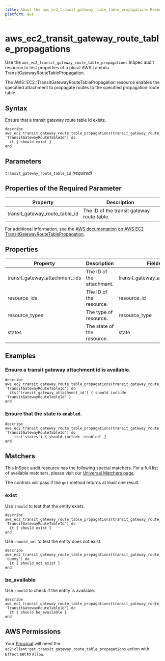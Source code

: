```yaml
---
title: About the aws_ec2_transit_gateway_route_table_propagations Resource
platform: aws
---
```


# aws\_ec2\_transit_gateway_route\_table\_propagations

Use the `aws_ec2_transit_gateway_route_table_propagations` InSpec audit resource to test properties of a plural AWS Lambda TransitGatewayRouteTablePropagation.

The AWS::EC2::TransitGatewayRouteTablePropagation resource enables the specified attachment to propagate routes to the specified propagation route table.

## Syntax

Ensure that a transit gateway route table id exists.

    describe aws_ec2_transit_gateway_route_table_propagations(transit_gateway_route_table_id: 'TransitGatewayRouteTableId') do
      it { should exist }
    end

## Parameters

`transit_gateway_route_table_id` _(required)_

## Properties of the Required Parameter

| Property | Description|
| --- | --- |
| transit_gateway_route_table_id | The ID of the transit gateway route table. |

For additional information, see the [AWS documentation on AWS EC2 TransitGatewayRouteTablePropagation](https://docs.aws.amazon.com/AWSCloudFormation/latest/UserGuide/aws-resource-ec2-transitgatewayroutetablepropagation.html).

## Properties

| Property | Description | Fields |
| --- | --- | --- |
| transit_gateway_attachment_ids | The ID of the attachment. | transit_gateway_attachment_id |
| resource_ids | The ID of the resource. | resource_id |
| resource_types | The type of resource. | resource_type |
| states | The state of the resource. | state |

## Examples

### Ensure a transit gateway attachment id is available.
    describe aws_ec2_transit_gateway_route_table_propagations(transit_gateway_route_table_id: 'TransitGatewayRouteTableId') do
      its('transit_gateway_attachment_id') { should include 'TransitGatewayRouteTableId' }
    end

### Ensure that the state is `enabled`.
    describe aws_ec2_transit_gateway_route_table_propagations(transit_gateway_route_table_id: 'TransitGatewayRouteTableId') do
        its('states') { should include 'enabled' }
    end

## Matchers

This InSpec audit resource has the following special matchers. For a full list of available matchers, please visit our [Universal Matchers page](https://www.inspec.io/docs/reference/matchers/).

The controls will pass if the `get` method returns at least one result.

### exist

Use `should` to test that the entity exists.

    describe aws_ec2_transit_gateway_route_table_propagations(transit_gateway_route_table_id: 'TransitGatewayRouteTableId') do
      it { should exist }
    end

Use `should_not` to test the entity does not exist.

    describe aws_ec2_transit_gateway_route_table_propagations(transit_gateway_route_table_id: 'dummy') do
      it { should_not exist }
    end

### be_available

Use `should` to check if the entity is available.

    describe aws_ec2_transit_gateway_route_table_propagations(transit_gateway_route_table_id: 'TransitGatewayRouteTableId') do
      it { should be_available }
    end

## AWS Permissions

Your [Principal](https://docs.aws.amazon.com/IAM/latest/UserGuide/intro-structure.html#intro-structure-principal) will need the `ec2:client:get_transit_gateway_route_table_propagations` action with `Effect` set to `Allow`.